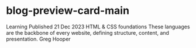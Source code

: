 # blog-preview-card-main
 Learning    Published 21 Dec 2023    HTML & CSS foundations    These languages are the backbone of every website, defining structure, content, and presentation.    Greg Hooper
